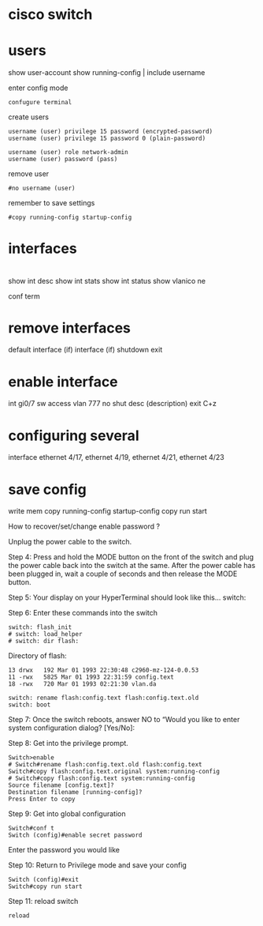 # cisco switch

# users
show user-account
show running-config | include username

enter config mode
```
confugure terminal
```

create users
```
username (user) privilege 15 password (encrypted-password)
username (user) privilege 15 password 0 (plain-password)

username (user) role network-admin
username (user) password (pass)
```

remove user
```
#no username (user)
```

remember to save settings
```
#copy running-config startup-config
```

#
# interfaces
#

show int desc
show int stats
show int status
show vlanico  ne



conf term


# remove interfaces
default interface (if)
interface (if)
shutdown
exit

# enable interface
int gi0/7
  sw access vlan 777
  no shut
  desc (description)
exit
C+z

# configuring several
interface ethernet 4/17, ethernet 4/19, ethernet 4/21, ethernet 4/23

# save config
write mem
copy running-config startup-config
copy run start





How to recover/set/change enable password ?

Unplug the power cable to the switch.

Step 4: Press and hold the MODE button on the front of the switch and plug the power cable back into the switch at the same. After the power cable has been plugged in, wait a couple of seconds and then release the MODE button.

Step 5: Your display on your HyperTerminal should look like this… switch:

Step 6: Enter these commands into the switch
```
switch: flash_init
# switch: load_helper
# switch: dir flash:
```
Directory of flash:
```
13 drwx   192 Mar 01 1993 22:30:48 c2960-mz-124-0.0.53
11 -rwx   5825 Mar 01 1993 22:31:59 config.text
18 -rwx   720 Mar 01 1993 02:21:30 vlan.da

switch: rename flash:config.text flash:config.text.old
switch: boot
```
Step 7: Once the switch reboots, answer NO to “Would you like to enter system configuration dialog? [Yes/No]:

Step 8: Get into the privilege prompt.
```
Switch>enable
# Switch#rename flash:config.text.old flash:config.text
Switch#copy flash:config.text.original system:running-config
# Switch#copy flash:config.text system:running-config
Source filename [config.text]?
Destination filename [running-config]?
Press Enter to copy
```
Step 9: Get into global configuration
```
Switch#conf t
Switch (config)#enable secret password
```
Enter the password you would like

Step 10: Return to Privilege mode and save your config

```
Switch (config)#exit
Switch#copy run start
```

Step 11: reload switch
```
reload
```

